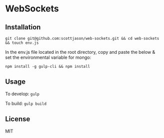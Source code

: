 # WebSockets

## Installation

```
git clone git@github.com:scottjason/web-sockets.git && cd web-sockets && touch env.js
```

In the env.js file located in the root directory, copy and paste the below & set the environmental variable for mongo:


```
npm install -g gulp-cli && npm install
```


## Usage

To develop: ```gulp```

To build: ```gulp build```

## License

MIT
